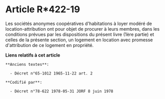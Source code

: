 # Article R*422-19

Les sociétés anonymes coopératives d'habitations à loyer modéré de location-attribution ont pour objet de procurer à leurs
membres, dans les conditions prévues par les dispositions du présent livre (1ère partie) et celles de la présente section, un
logement en location avec promesse d'attribution de ce logement en propriété.

**Liens relatifs à cet article**

	**Anciens textes**:

	  - Décret n°65-1012 1965-11-22 art. 2

	**Codifié par**:

	  - Décret n°78-622 1978-05-31 JORF 8 juin 1978
